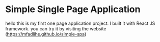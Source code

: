 # Simple Single Page Application

hello this is my first one page application project. I built it with React JS framework. you can try it by visiting the website (https://mfadlihs.github.io/simple-spa)

